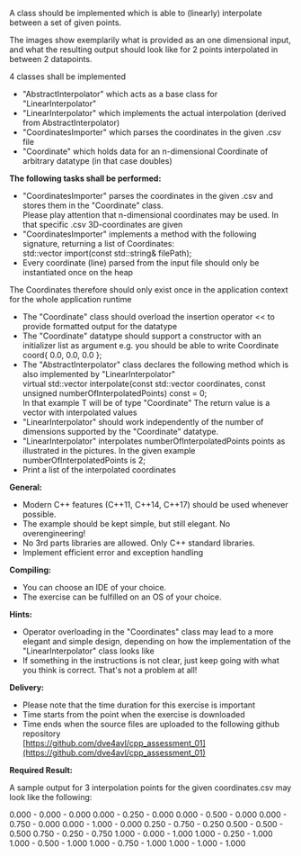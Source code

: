 
A class should be implemented which is able to (linearly) interpolate between a set of given points.

The images show exemplarily what is provided as an one dimensional input, and what the resulting output should look like for 2 points interpolated in between 2 datapoints.

4 classes shall be implemented

-   "AbstractInterpolator" which acts as a base class for "LinearInterpolator"
-   "LinearInterpolator" which implements the actual interpolation (derived from AbstractInterpolator)
-   "CoordinatesImporter" which parses the coordinates in the given .csv file
-   "Coordinate" which holds data for an n-dimensional Coordinate of arbitrary datatype (in that case doubles)

**The following tasks shall be performed:**

-   "CoordinatesImporter" parses the coordinates in the given .csv and stores them in the "Coordinate" class.  
    Please play attention that n-dimensional coordinates may be used. In that specific .csv 3D-coordinates are given
-   "CoordinatesImporter" implements a method with the following signature, returning a list of Coordinates:  
    std::vector<T> import(const std::string& filePath);
-   Every coordinate (line) parsed from the input file should only be instantiated once on the heap

The Coordinates therefore should only exist once in the application context for the whole application runtime
-   The "Coordinate" class should overload the insertion operator << to provide formatted output for the datatype
-   The "Coordinate" datatype should support a constructor with an initializer list as argument
e.g. you should be able to write Coordinate<double> coord{ 0.0, 0.0, 0.0 };
-   The "AbstractInterpolator" class declares the following method which is also implemented by "LinearInterpolator"  
    virtual std::vector<T> interpolate(const std::vector<T> coordinates, const unsigned numberOfInterpolatedPoints) const = 0;  
    In that example T will be of type "Coordinate<E>"
The return value is a vector with interpolated values
-   "LinearInterpolator" should work independently of the number of dimensions supported by the "Coordinate" datatype.
-   "LinearInterpolator" interpolates numberOfInterpolatedPoints points as illustrated in the pictures. In the given example numberOfInterpolatedPoints is 2;
-   Print a list of the interpolated coordinates

**General:**

-   Modern C++ features (C++11, C++14, C++17) should be used whenever possible.
-   The example should be kept simple, but still elegant. No overengineering!
-   No 3rd parts libraries are allowed. Only C++ standard libraries.
-   Implement efficient error and exception handling

**Compiling:**

- You can choose an IDE of your choice.
- The exercise can be fulfilled on an OS of your choice.

**Hints:**

-   Operator overloading in the "Coordinates" class may lead to a more elegant and simple design, depending on how the implementation of the "LinearInterpolator" class looks like
-   If something in the instructions is not clear, just keep going with what you think is correct. That's not a problem at all!

**Delivery:**

-   Please note that the time duration for this exercise is important
-   Time starts from the point when the exercise is downloaded
-   Time ends when the source files are uploaded to the following github repository  
    [https://github.com/dve4avl/cpp_assessment_01](https://github.com/dve4avl/cpp_assessment_01)

**Required Result:**

A sample output for 3 interpolation points for the given coordinates.csv may look like the following:

0.000 - 0.000 - 0.000
0.000 - 0.250 - 0.000
0.000 - 0.500 - 0.000
0.000 - 0.750 - 0.000
0.000 - 1.000 - 0.000
0.250 - 0.750 - 0.250
0.500 - 0.500 - 0.500
0.750 - 0.250 - 0.750
1.000 - 0.000 - 1.000
1.000 - 0.250 - 1.000
1.000 - 0.500 - 1.000
1.000 - 0.750 - 1.000
1.000 - 1.000 - 1.000
